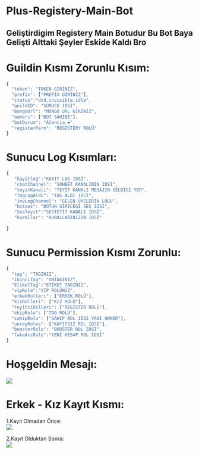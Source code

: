 # Plus-Registery-Main-Bot
## Geliştirdigim Registery Main Botudur Bu Bot Baya Gelişti Alttaki Şeyler Eskide Kaldı Bro

# Guildin Kısmı Zorunlu Kısım:
```js
{
  "token": "TOKEN GİRİNİZ",
  "prefix": ["PREFİX GİRİNİZ"],
  "status":"dnd,invisible,idle",
  "guildID": "SUNUCU IDSİ",
  "mongoUrl": "MONGO URL GİRİNİZ",
  "owners": ["BOT SAHİBİ"],
  "botDurum": "Alencia ❤️",
  "registerPerm": "REGİSTERY ROLÜ"
}
```

 # Sunucu Log Kısımları:
 ```js
 {
    "kayitlog":"KAYIT LOG IDSİ",
    "chatChannel": "SOHBET KANALININ IDSİ",
    "teyitKanali": "TEYİT KANALI MESAJIN GELDİGİ YER",
    "TagLogAldi": "TAG ALDI IDSİ",
    "invLogChannel": "GELEN ÜYELERİN LOGU",
    "botses": "BOTUN GİRİCEGİ SES IDSİ",
    "SesTeyit":"SESTEYİT KANALI IDSİ",
    "kurallar": "KURALLARINIZIN IDSİ"
  
}
```
# Sunucu Permission Kısmı Zorunlu:
```js
{
  "tag": "TAGINIZ",
  "ikinciTag": "UNTAGINIZ",
  "EtiketTag":"ETİKET TAGINIZ",
  "vipRole":"VİP ROLÜNÜZ",
  "erkekRolleri": ["ERKEK ROLÜ"],
  "kizRolleri": ["KIZ ROLÜ"],
  "teyitciRolleri": ["REGİSTER ROLÜ"],
  "ekipRolu": ["TAG ROLÜ"],
  "sahipRolu": ["SAHİP ROL IDSİ YANİ OWNER"],
  "unregRoles": ["KAYITSIZ ROL IDSİ"],
  "boosterRolu": "BOOSTER ROL IDSİ",
  "fakeAccRole":"YENİ HESAP ROL IDSİ"
}
```
 # Hoşgeldin Mesajı:
 <img src="https://cdn.discordapp.com/attachments/1022084277967532092/1029704910775795733/unknown.png">
 
 # Erkek - Kız Kayıt Kısmı:
 1.Kayıt Olmadan Önce:<br>
 <img src="https://cdn.discordapp.com/attachments/1022084277967532092/1029705255383990342/unknown.png">
 
 2.Kayıt Olduktan Sonra:<br>
 <img src="https://cdn.discordapp.com/attachments/1022084277967532092/1029705593390366730/unknown.png">
 
